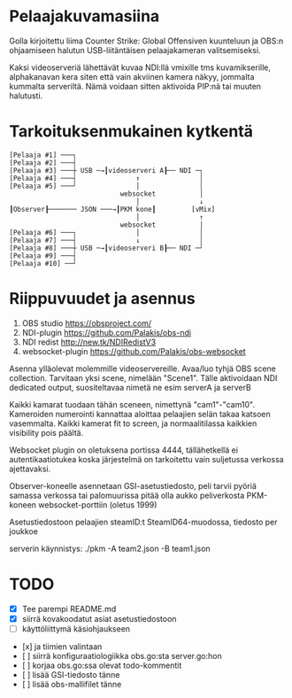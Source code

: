 # Pelaajakuvamasiina
Golla kirjoitettu liima Counter Strike: Global Offensiven kuunteluun ja OBS:n ohjaamiseen halutun USB-liitäntäisen pelaajakameran valitsemiseksi.

Kaksi videoserveriä lähettävät kuvaa NDI:llä vmixille tms kuvamikserille, alphakanavan kera siten että vain akviinen kamera näkyy, jommalta kummalta serveriltä. Nämä voidaan sitten aktivoida PIP:nä tai muuten halutusti.

# Tarkoituksenmukainen kytkentä
```
[Pelaaja #1] ───┐
[Pelaaja #2] ───┤
[Pelaaja #3] ───┼ USB ─→┃videoserveri A┠── NDI ─┐
[Pelaaja #4] ───┤               ↑               │
[Pelaaja #5] ───┘               │               │
                            websocket           │
                                │               ↓
┃Observer┠─────── JSON ───→┃PKM kone┃         [vMix]
                                │               ↑
                            websocket           │
[Pelaaja #6] ───┐               │               │
[Pelaaja #7] ───┤               ↓               │
[Pelaaja #8] ───┼ USB ─→┃videoserveri B┠── NDI ─┘
[Pelaaja #9] ───┤
[Pelaaja #10] ──┘
```

# Riippuvuudet ja asennus
1. OBS studio https://obsproject.com/
2. NDI-plugin https://github.com/Palakis/obs-ndi
3. NDI redist http://new.tk/NDIRedistV3
4. websocket-plugin https://github.com/Palakis/obs-websocket

Asenna ylläolevat molemmille videoservereille. Avaa/luo tyhjä OBS scene collection. Tarvitaan yksi scene, nimelään "Scene1". Tälle aktivoidaan NDI dedicated output, suositeltavaa nimetä ne esim serverA ja serverB

Kaikki kamarat tuodaan tähän sceneen, nimettynä "cam1"-"cam10". Kameroiden numerointi kannattaa aloittaa pelaajien selän takaa katsoen vasemmalta. Kaikki kamerat fit to screen, ja normaalitilassa kaikkien visibility pois päältä.

Websocket plugin on oletuksena portissa 4444, tällähetkellä ei autentikaatiotukea koska järjestelmä on tarkoitettu vain suljetussa verkossa ajettavaksi.

Observer-koneelle asennetaan GSI-asetustiedosto, peli tarvii pyöriä samassa verkossa tai palomuurissa pitää olla aukko peliverkosta PKM-koneen websocket-porttiin (oletus 1999)

Asetustiedostoon pelaajien steamID:t SteamID64-muodossa, tiedosto per joukkoe

serverin käynnistys: ./pkm -A team2.json -B team1.json

# TODO
- [x] Tee parempi README.md
- [x] siirrä kovakoodatut asiat asetustiedostoon
- [ ] käyttöliittymä käsiohjaukseen 
- [x] ja tiimien valintaan
- [ ] siirrä konfiguraatiologiikka obs.go:sta server.go:hon
- [ ] korjaa obs.go:ssa olevat todo-kommentit
- [ ] lisää GSI-tiedosto tänne
- [ ] lisää obs-mallifilet tänne
